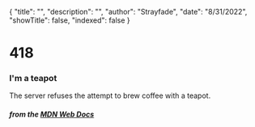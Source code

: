 {
    "title": "",
    "description": "",
    "author": "Strayfade",
    "date": "8/31/2022",
    "showTitle": false,
    "indexed": false
}
# 418
### I'm a teapot

The server refuses the attempt to brew coffee with a teapot.

#### *from the [MDN Web Docs](https://developer.mozilla.org/en-US/docs/Web/HTTP/Status)* 